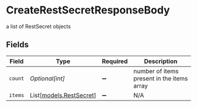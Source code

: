 # CreateRestSecretResponseBody

a list of RestSecret objects


## Fields

| Field                                              | Type                                               | Required                                           | Description                                        |
| -------------------------------------------------- | -------------------------------------------------- | -------------------------------------------------- | -------------------------------------------------- |
| `count`                                            | *Optional[int]*                                    | :heavy_minus_sign:                                 | number of items present in the items array         |
| `items`                                            | List[[models.RestSecret](../models/restsecret.md)] | :heavy_minus_sign:                                 | N/A                                                |